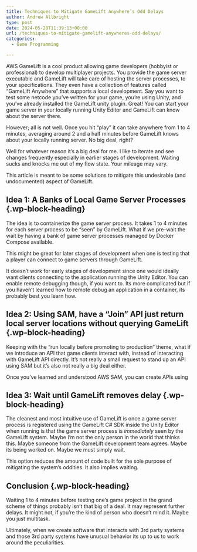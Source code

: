 ```yaml
---
title: Techniques to Mitigate GameLift Anywhere’s Odd Delays
author: Andrew Allbright
type: post
date: 2024-05-28T11:39:13+00:00
url: /techniques-to-mitigate-gamelift-anywheres-odd-delays/
categories:
  - Game Programming

---
```

AWS GameLift is a cool product allowing game developers (hobbyist or professional) to develop multiplayer projects. You provide the game server executable and GameLift will take care of hosting the server processes, to your specifications. They even have a collection of features called &#8220;GameLift Anywhere&#8221; that supports a local development. Say you want to test some netcode you&#8217;ve written for your game, you&#8217;re using Unity, and you&#8217;ve already installed the GameLift unity plugin. Great! You can start your game server in your locally running Unity Editor and GameLift can know about the server there.

However; all is not well. Once you hit &#8220;play&#8221; it can take anywhere from 1 to 4 minutes, averaging around 2 and a half minutes before GameLift knows about your locally running server. No big deal, right?

Well for whatever reason it&#8217;s a big deal for me. I like to iterate and see changes frequently especially in earlier stages of development. Waiting sucks and knocks me out of my flow state. Your mileage may vary.

This article is meant to be some solutions to mitigate this undesirable (and undocumented) aspect of GameLift.

## Idea 1: A Banks of Local Game Server Processes {.wp-block-heading}

The idea is to containerize the game server process. It takes 1 to 4 minutes for each server process to be &#8220;seen&#8221; by GameLift. What if we pre-wait the wait by having a bank of game server processes managed by Docker Compose available.

This might be great for later stages of development when one is testing that a player can connect to game servers through GameLift.

It doesn&#8217;t work for early stages of development since one would ideally want clients connecting to the application running the Unity Editor. You can enable remote debugging though, if you want to. Its more complicated but if you haven&#8217;t learned how to remote debug an application in a container, its probably best you learn how.

## Idea 2: Using SAM, have a &#8220;Join&#8221; API just return local server locations without querying GameLift {.wp-block-heading}

Keeping with the &#8220;run locally before promoting to production&#8221; theme, what if we introduce an API that game clients interact with, instead of interacting with GameLift API directly. It&#8217;s not really a small request to stand up an API using SAM but it&#8217;s also not really a big deal either.

Once you&#8217;ve learned and understood AWS SAM, you can create APIs using

## Idea 3: Wait until GameLift removes delay {.wp-block-heading}

The cleanest and most intuitive use of GameLift is once a game server process is registered using the GameLift C# SDK inside the Unity Editor when running is that the game server process is _immediately_ seen by the GameLift system. Maybe I&#8217;m not the only person in the world that thinks this. Maybe someone from the GameLift development team agrees. Maybe its being worked on. Maybe we must simply wait.

This option reduces the amount of code built for the sole purpose of mitigating the system&#8217;s oddities. It also implies waiting.

## Conclusion {.wp-block-heading}

Waiting 1 to 4 minutes before testing one&#8217;s game project in the grand scheme of things probably isn&#8217;t that big of a deal. It may represent further delays. It might not, if you&#8217;re the kind of person who doesn&#8217;t mind it. Maybe you just multitask.

Ultimately, when we create software that interacts with 3rd party systems and those 3rd party systems have unusual behavior its up to us to work around the peculiarities.